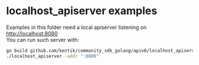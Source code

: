 # localhost_apiserver examples

Examples in this folder need a local apiserver listening on <http://localhost:8080>  
You can run such server with:
```bash
go build github.com/kentik/community_sdk_golang/apiv6/localhost_apiserver
./localhost_apiserver -addr ":8080"
```